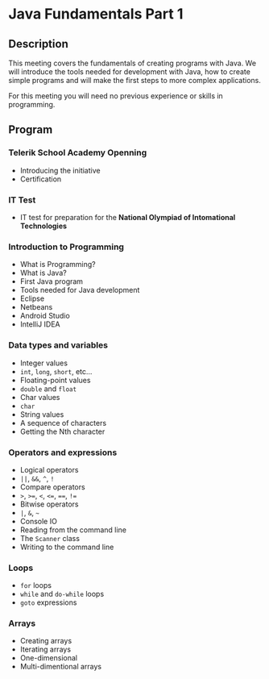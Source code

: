 # Java Fundamentals Part 1

##  Description

This meeting covers the fundamentals of creating programs with Java. We will introduce the tools needed for development with Java, how to create simple programs and will make the first steps to more complex applications.

For this meeting you will need no previous experience or skills in programming.

##  Program

###  Telerik School Academy Openning

*   Introducing the initiative
*   Certification

###  IT Test

*   IT test for preparation for the **National Olympiad of Intomational Technologies**

###  Introduction to Programming

*   What is Programming?
*   What is Java?
*   First Java program
*   Tools needed for Java development
  *   Eclipse
  *   Netbeans
  *   Android Studio
  *   IntelliJ IDEA

###  Data types and variables

*   Integer values
  *   `int`, `long`, `short`, etc...
*   Floating-point values
  *   `double` and `float`
*   Char values
  *   `char`
*   String values
  * A sequence of characters
  * Getting the Nth character

###  Operators and expressions

*   Logical operators
  *   `||`, `&&`, `^`, `!`
*   Compare operators
  *   `>`, `>=`, `<`, `<=`, `==`, `!=`
*   Bitwise operators
  *   `|`, `&`, `~`
*   Console IO
  *   Reading from the command line
  *   The `Scanner` class
*   Writing to the command line

###  Loops
*   `for` loops
*   `while` and `do-while` loops
*   `goto` expressions

###  Arrays

* Creating arrays
* Iterating arrays
* One-dimensional
* Multi-dimentional arrays
